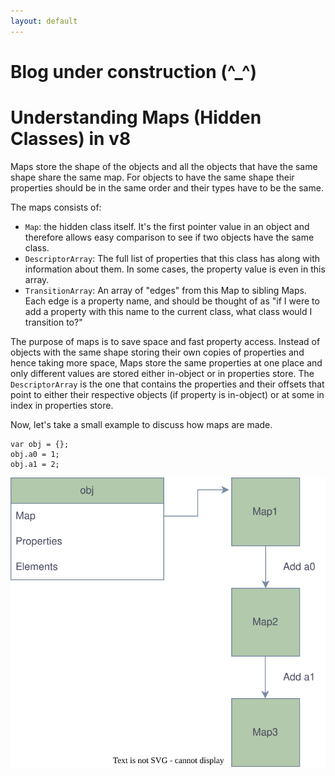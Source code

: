 ```yaml
---
layout: default
---
```


# Blog under construction (^_^)

# Understanding Maps (Hidden Classes) in v8

Maps store the shape of the objects and all the objects that have the same shape share the same map. For objects to have the same shape their properties should be in the same order and their types have to be the same.

<!-- Now, a question might arise in your mind. Why do we need maps? The objects (or we can say a bag of properties) are already implemented in JS. We can store and access values from an object and so on, so why have maps in v8? As we know v8 is a small cog in a huge machine called the browser and every byte and every millisecond counts. In JS if we have toa -->

The maps consists of:

* `Map`: the hidden class itself. It's the first pointer value in an object and therefore allows easy comparison to see if two objects have the same class.
* `DescriptorArray`: The full list of properties that this class has along with information about them. In some cases, the property value is even in this array.
* `TransitionArray`: An array of "edges" from this Map to sibling Maps. Each edge is a property name, and should be thought of as "if I were to add a property with this name to the current class, what class would I transition to?"

The purpose of maps is to save space and fast property access. Instead of objects with the same shape storing their own copies of properties and hence taking more space, Maps store the same properties at one place and only different values are stored either in-object or in properties store. The `DescriptorArray` is the one that contains the properties and their offsets that point to either their respective objects (if property is in-object) or at some in index in properties store.

Now, let's take a small example to discuss how maps are made.

```JS
var obj = {};
obj.a0 = 1;
obj.a1 = 2;
```

![Map of obj](./Assets/Understanding_Maps_in_v8/obj_map.drawio.svg "Map of obj")